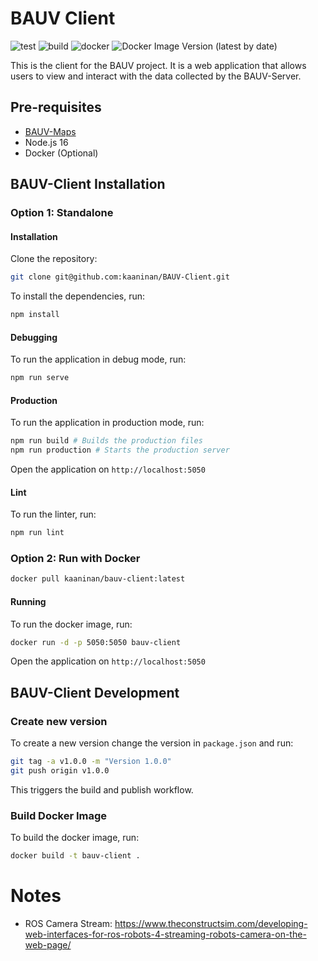 # BAUV Client

![test](https://github.com/kaaninan/bauv-client/actions/workflows/test.yml/badge.svg)
![build](https://github.com/kaaninan/bauv-client/actions/workflows/build.yml/badge.svg)
![docker](https://github.com/kaaninan/bauv-client/actions/workflows/docker.yml/badge.svg)
![Docker Image Version (latest by date)](https://img.shields.io/docker/v/kaaninan/bauv-client?label=docker&sort=date)

This is the client for the BAUV project. It is a web application that allows users to view and interact with the data collected by the BAUV-Server.

## Pre-requisites

-   [BAUV-Maps](https://github.com/kaaninan/BAUV-Maps/blob/master/USAGE.md)
-   Node.js 16
-   Docker (Optional)

## BAUV-Client Installation

### Option 1: Standalone

#### Installation

Clone the repository:

```bash
git clone git@github.com:kaaninan/BAUV-Client.git
```

To install the dependencies, run:

```bash
npm install
```

#### Debugging

To run the application in debug mode, run:

```bash
npm run serve
```

#### Production

To run the application in production mode, run:

```bash
npm run build # Builds the production files
npm run production # Starts the production server
```

Open the application on `http://localhost:5050`

#### Lint

To run the linter, run:

```bash
npm run lint
```

### Option 2: Run with Docker

```bash
docker pull kaaninan/bauv-client:latest
```

#### Running

To run the docker image, run:

```bash
docker run -d -p 5050:5050 bauv-client
```

Open the application on `http://localhost:5050`

## BAUV-Client Development

### Create new version

To create a new version change the version in `package.json` and run:

```bash
git tag -a v1.0.0 -m "Version 1.0.0"
git push origin v1.0.0
```

This triggers the build and publish workflow.

### Build Docker Image

To build the docker image, run:

```bash
docker build -t bauv-client .
```

# Notes

-   ROS Camera Stream: https://www.theconstructsim.com/developing-web-interfaces-for-ros-robots-4-streaming-robots-camera-on-the-web-page/
